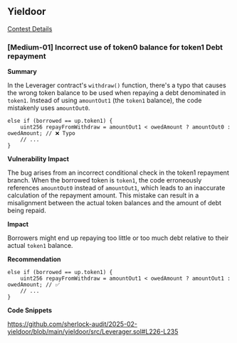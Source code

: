 ## Yieldoor
[Contest Details](https://audits.sherlock.xyz/contests/791/report)

### [Medium-01] Incorrect use of token0 balance for token1 Debt repayment

**Summary**

In the Leverager contract's `withdraw()` function, there's a typo that causes the wrong token balance to be used when repaying a debt denominated in `token1`. Instead of using `amountOut1` (the `token1` balance), the code mistakenly uses `amountOut0`.

```solidity
else if (borrowed == up.token1) {  
    uint256 repayFromWithdraw = amountOut1 < owedAmount ? amountOut0 : owedAmount; // ❌ Typo  
    // ...  
} 
```

**Vulnerability Impact**

The bug arises from an incorrect conditional check in the token1 repayment branch. When the borrowed token is `token1`, the code erroneously references `amountOut0` instead of `amountOut1`, which leads to an inaccurate calculation of the repayment amount. This mistake can result in a misalignment between the actual token balances and the amount of debt being repaid.

**Impact**

Borrowers might end up repaying too little or too much debt relative to their actual `token1` balance.

**Recommendation**

```solidity
else if (borrowed == up.token1) {  
    uint256 repayFromWithdraw = amountOut1 < owedAmount ? amountOut1 : owedAmount; // ✅  
    // ...  
}  
```
**Code Snippets**

https://github.com/sherlock-audit/2025-02-yieldoor/blob/main/yieldoor/src/Leverager.sol#L226-L235